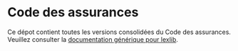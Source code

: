 # Code des assurances

Ce dépot contient toutes les versions consolidées du Code des assurances. Veuillez consulter la [documentation générique pour lexlib](https://github.com/lexlib/documentation/wiki).
